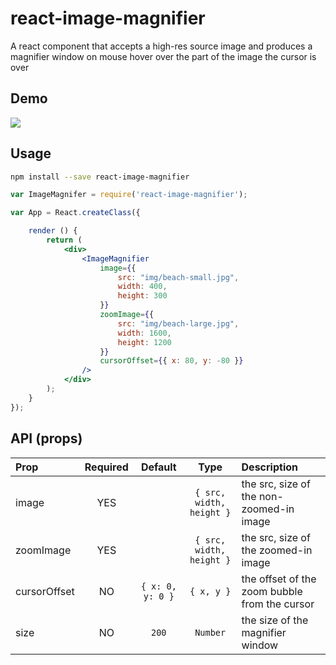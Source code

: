 # react-image-magnifier
A react component that accepts a high-res source image and produces a magnifier window on mouse hover over the part of the image the cursor is over


## Demo

![](http://media.giphy.com/media/xTiTnidsMNlZlf9I2c/giphy.gif)


## Usage

```bash
npm install --save react-image-magnifier
```

```jsx
var ImageMagnifer = require('react-image-magnifier');

var App = React.createClass({

    render () {
        return (
            <div>
                <ImageMagnifier
                    image={{
                        src: "img/beach-small.jpg",
                        width: 400,
                        height: 300
                    }}
                    zoomImage={{
                        src: "img/beach-large.jpg",
                        width: 1600,
                        height: 1200
                    }}
                    cursorOffset={{ x: 80, y: -80 }}
                />
            </div>
        );
    }
});
```

## API (props)

| Prop | Required | Default  | Type | Description |
| :------------ |:---:|:---------------:| :---------------:| :-----|
| image | YES | | `{ src, width, height }` | the src, size of the non-zoomed-in image |
| zoomImage | YES | | `{ src, width, height }` | the src, size of the zoomed-in image |
| cursorOffset | NO | `{ x: 0, y: 0 }` | `{ x, y }` | the offset of the zoom bubble from the cursor |
| size | NO | `200` | `Number` | the size of the magnifier window |